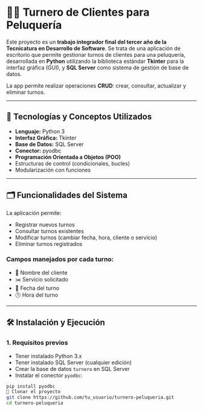 # 💇‍♀️ Turnero de Clientes para Peluquería

Este proyecto es un **trabajo integrador final del tercer año de la Tecnicatura en Desarrollo de Software**. Se trata de una aplicación de escritorio que permite gestionar turnos de clientes para una peluquería, desarrollada en **Python** utilizando la biblioteca estándar **Tkinter** para la interfaz gráfica (GUI), y **SQL Server** como sistema de gestión de base de datos.

La app permite realizar operaciones **CRUD**: crear, consultar, actualizar y eliminar turnos.

---

## 🧠 Tecnologías y Conceptos Utilizados

- **Lenguaje:** Python 3
- **Interfaz Gráfica:** Tkinter
- **Base de Datos:** SQL Server
- **Conector:** pyodbc
- **Programación Orientada a Objetos (POO)**
- Estructuras de control (condicionales, bucles)
- Modularización con funciones

---

## 🗂️ Funcionalidades del Sistema

La aplicación permite:

- Registrar nuevos turnos
- Consultar turnos existentes
- Modificar turnos (cambiar fecha, hora, cliente o servicio)
- Eliminar turnos registrados

### Campos manejados por cada turno:

- 🧑 Nombre del cliente  
- ✂️ Servicio solicitado  
- 📅 Fecha del turno  
- 🕒 Hora del turno  

---

## 🛠️ Instalación y Ejecución

### 1. Requisitos previos

- Tener instalado Python 3.x
- Tener instalado SQL Server (cualquier edición)
- Crear la base de datos `turnero` en SQL Server
- Instalar el conector `pyodbc`:

```bash
pip install pyodbc
🧾 Clonar el proyecto
git clone https://github.com/tu_usuario/turnero-peluqueria.git
cd turnero-peluqueria
